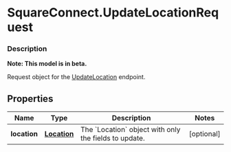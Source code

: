# SquareConnect.UpdateLocationRequest

### Description
**Note: This model is in beta.**

Request object for the [UpdateLocation](#endpoint-updatelocation) endpoint.

## Properties
Name | Type | Description | Notes
------------ | ------------- | ------------- | -------------
**location** | [**Location**](Location.md) | The &#x60;Location&#x60; object with only the fields to update. | [optional] 


